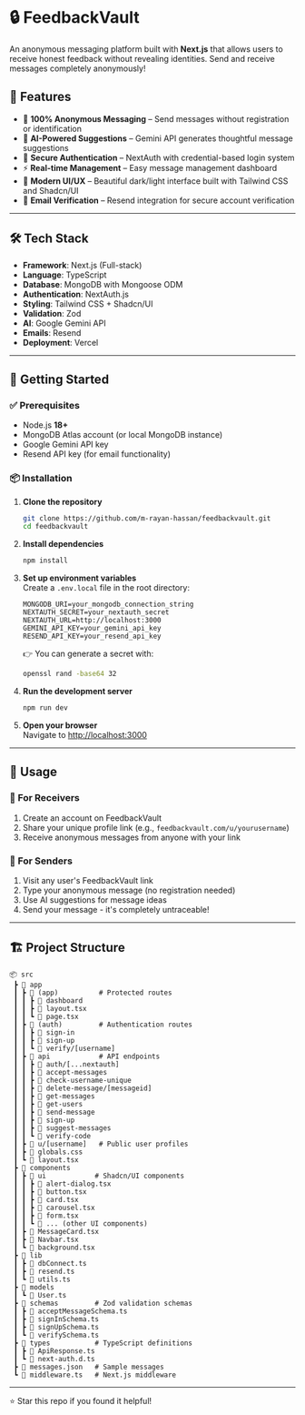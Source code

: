 # 🔒 FeedbackVault  

An anonymous messaging platform built with **Next.js** that allows users to receive honest feedback without revealing identities. Send and receive messages completely anonymously!  


## 🌟 Features  

- 💬 **100% Anonymous Messaging** – Send messages without registration or identification  
- 🤖 **AI-Powered Suggestions** – Gemini API generates thoughtful message suggestions  
- 🔐 **Secure Authentication** – NextAuth with credential-based login system  
- ⚡ **Real-time Management** – Easy message management dashboard  
- 🎨 **Modern UI/UX** – Beautiful dark/light interface built with Tailwind CSS and Shadcn/UI  
- 📧 **Email Verification** – Resend integration for secure account verification  

---

## 🛠️ Tech Stack  

- **Framework**: Next.js (Full-stack)  
- **Language**: TypeScript  
- **Database**: MongoDB with Mongoose ODM  
- **Authentication**: NextAuth.js  
- **Styling**: Tailwind CSS + Shadcn/UI  
- **Validation**: Zod  
- **AI**: Google Gemini API  
- **Emails**: Resend  
- **Deployment**: Vercel  

---

## 🚀 Getting Started  

### ✅ Prerequisites  

- Node.js **18+**  
- MongoDB Atlas account (or local MongoDB instance)  
- Google Gemini API key  
- Resend API key (for email functionality)  

### 📦 Installation  

1. **Clone the repository**  
   ```bash
   git clone https://github.com/m-rayan-hassan/feedbackvault.git
   cd feedbackvault
   ```

2. **Install dependencies**  
   ```bash
   npm install
   ```

3. **Set up environment variables**  
   Create a `.env.local` file in the root directory:  
   ```env
   MONGODB_URI=your_mongodb_connection_string
   NEXTAUTH_SECRET=your_nextauth_secret
   NEXTAUTH_URL=http://localhost:3000
   GEMINI_API_KEY=your_gemini_api_key
   RESEND_API_KEY=your_resend_api_key
   ```

   👉 You can generate a secret with:  
   ```bash
   openssl rand -base64 32
   ```

4. **Run the development server**  
   ```bash
   npm run dev
   ```

5. **Open your browser**  
   Navigate to [http://localhost:3000](http://localhost:3000)

---

## 📖 Usage  

### 👤 For Receivers  

1. Create an account on FeedbackVault  
2. Share your unique profile link (e.g., `feedbackvault.com/u/yourusername`)  
3. Receive anonymous messages from anyone with your link  

### 📨 For Senders  

1. Visit any user's FeedbackVault link  
2. Type your anonymous message (no registration needed)  
3. Use AI suggestions for message ideas  
4. Send your message - it's completely untraceable!  

---

## 🏗️ Project Structure  

```
📦 src
 ┣ 📂 app
 ┃ ┣ 📂 (app)          # Protected routes
 ┃ ┃ ┣ 📂 dashboard
 ┃ ┃ ┣ 📜 layout.tsx
 ┃ ┃ ┗ 📜 page.tsx
 ┃ ┣ 📂 (auth)         # Authentication routes
 ┃ ┃ ┣ 📂 sign-in
 ┃ ┃ ┣ 📂 sign-up
 ┃ ┃ ┗ 📂 verify/[username]
 ┃ ┣ 📂 api            # API endpoints
 ┃ ┃ ┣ 📂 auth/[...nextauth]
 ┃ ┃ ┣ 📂 accept-messages
 ┃ ┃ ┣ 📂 check-username-unique
 ┃ ┃ ┣ 📂 delete-message/[messageid]
 ┃ ┃ ┣ 📂 get-messages
 ┃ ┃ ┣ 📂 get-users
 ┃ ┃ ┣ 📂 send-message
 ┃ ┃ ┣ 📂 sign-up
 ┃ ┃ ┣ 📂 suggest-messages
 ┃ ┃ ┗ 📂 verify-code
 ┃ ┣ 📂 u/[username]   # Public user profiles
 ┃ ┣ 📜 globals.css
 ┃ ┗ 📜 layout.tsx
 ┣ 📂 components
 ┃ ┣ 📂 ui            # Shadcn/UI components
 ┃ ┃ ┣ 📜 alert-dialog.tsx
 ┃ ┃ ┣ 📜 button.tsx
 ┃ ┃ ┣ 📜 card.tsx
 ┃ ┃ ┣ 📜 carousel.tsx
 ┃ ┃ ┣ 📜 form.tsx
 ┃ ┃ ┗ 📜 ... (other UI components)
 ┃ ┣ 📜 MessageCard.tsx
 ┃ ┣ 📜 Navbar.tsx
 ┃ ┗ 📜 background.tsx
 ┣ 📂 lib
 ┃ ┣ 📜 dbConnect.ts
 ┃ ┣ 📜 resend.ts
 ┃ ┗ 📜 utils.ts
 ┣ 📂 models
 ┃ ┗ 📜 User.ts
 ┣ 📂 schemas         # Zod validation schemas
 ┃ ┣ 📜 acceptMessageSchema.ts
 ┃ ┣ 📜 signInSchema.ts
 ┃ ┣ 📜 signUpSchema.ts
 ┃ ┗ 📜 verifySchema.ts
 ┣ 📂 types           # TypeScript definitions
 ┃ ┣ 📜 ApiResponse.ts
 ┃ ┗ 📜 next-auth.d.ts
 ┣ 📜 messages.json   # Sample messages
 ┗ 📜 middleware.ts   # Next.js middleware
```

---

⭐️ Star this repo if you found it helpful!